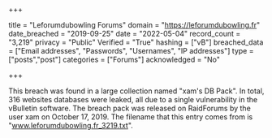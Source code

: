 +++

title = "Leforumdubowling Forums"
domain = "https://leforumdubowling.fr"
date_breached = "2019-09-25"
date = "2022-05-04"
record_count = "3,219"
privacy = "Public"
Verified = "True"
hashing = ["vB"]
breached_data = ["Email addresses", "Passwords", "Usernames", "IP addresses"]
type = ["posts","post"]
categories = ["Forums"]
acknowledged = "No"


+++


This breach was found in a large collection named "xam's DB Pack". In total, 316 websites databases were leaked, all due to a single vulnerability in the vBulletin software. The breach pack was released on RaidForums by the user xam on October 17, 2019. The filename that this entry comes from is "www.leforumdubowling.fr_3219.txt".

